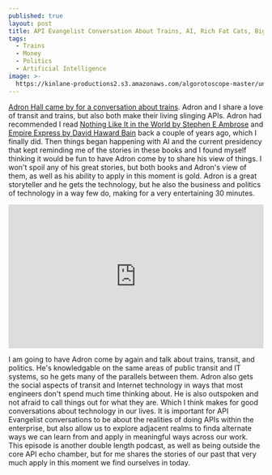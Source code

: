 ```yaml
---
published: true
layout: post
title: API Evangelist Conversation About Trains, AI, Rich Fat Cats, Big Money, and Politics with Adron Hall
tags:
  - Trains
  - Money
  - Politics
  - Artificial Intelligence
image: >-
  https://kinlane-productions2.s3.amazonaws.com/algorotoscope-master/uncle-sam-nyc-subway-train-125th.jpg
---
```

[Adron Hall came by for a conversation about trains](https://conversations.apievangelist.com/store/2025-02-06-adron-hall/). Adron and I share a love of transit and trains, but also both make their living slinging APIs. Adron had recommended I read [Nothing Like It in the World by Stephen E Ambrose](https://www.amazon.com/Nothing-Like-World-Transcontinental-1863-1869/dp/0743203178) and [Empire Express by David Haward Bain](https://www.amazon.com/Empire-Express-Building-Transcontinental-Railroad/dp/0140084991) back a couple of years ago, which I finally did. Then things began happening with AI and the current presidency that kept reminding me of the stories in these books and I found myself thinking it would be fun to have Adron come by to share his view of things. I won't spoil any of his great stories, but both books and Adron's view of them, as well as his ability to apply in this moment is gold. Adron is a great storyteller and he gets the technology, but he also the business and politics of technology in a way few do, making for a very entertaining 30 minutes.

<style>
  .youtube-video {
  aspect-ratio: 16 / 9;
  width: 100%;
}
</style>
<center><iframe class="youtube-video" src="https://www.youtube.com/embed/LwNtl5-Xeco?si=RGzSCvUQKUteSu7k" title="YouTube video player" frameborder="0" allow="accelerometer; autoplay; clipboard-write; encrypted-media; gyroscope; picture-in-picture; web-share" referrerpolicy="strict-origin-when-cross-origin" allowfullscreen></iframe></center>

I am going to have Adron come by again and talk about trains, transit, and politics. He's knowledgable on the same areas of public transit and IT systems, so he gets many of the parallels between them. Adron also gets the social aspects of transit and Internet technology in ways that most engineers don't spend much time thinking about. He is also outspoken and not afraid to call things out for what they are. Which I think makes for good conversations about technology in our lives. It is important for API Evangelist conversations to be about the realities of doing APIs within the enterprise, but also allow us to explore adjacent realms to finda alternate ways we can learn from and apply in meaningful ways across our work. This episode is another double length podcast, as well as being outside the core API echo chamber, but for me shares the stories of our past that very much apply in this moment we find ourselves in today.